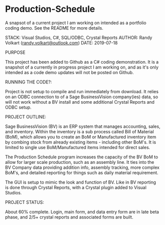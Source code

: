 # Production-Schedule
A snapsot of a current project I am working on intended as a portfolio coding demo. See the README for more details.

STACK: Visual Studios, C#, SQL/ODBC, Crystal Reports
AUTHOR: Randy Volkart (randy.volkart@outlook.com)
DATE: 2019-07-18

PURPOSE

This project has been added to Github as a C# coding demonstration. It is a snapshot of a currently in progress project I am working on, and as it's only intended as a code demo updates will not be posted on Github. 

RUNNING THE CODE?:

Project is not setup to compile and run immediately from download. It relies on an ODBC connection to of a Sage BusinessVision company(ies) data, so will not work without a BV install and some additional Crystal Reports and ODBC setup. 

PROJECT OUTLINE:

Sage BusinessVision (BV) is an ERP system that manages accounting, sales, and inventory. Within the inventory is a sub process called Bill of Material (BoM), which allows you to create an BoM or Manufactured inventory item by combing stock from already existing items - including other BoM's. It is limited to single use BoM/Manufactured items intended for direct sales. 

The Production Schedule program increases the capacity of the BV BoM to allow for larger scale production, such as an assembly line. It ties into the BV Company data providing addition info, assembly tracking, more complex BoM's, and detailed reporting for things such as daily material requirement. 

The GUI is setup to mimic the look and function of BV. Like in BV reporting is done through Crystal Reports, with a Crystal plugin added to Visual Studios. 

PROJECT STATUS:

About 60% complete. Login, main form, and data entry form are in late beta phase, and 2/5+ crystal reports and associated forms are built. 
